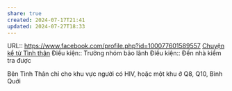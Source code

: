 ```yaml
---
share: true
created: 2024-07-17T21:41
updated: 2024-07-27T18:33
---
```

URL:: https://www.facebook.com/profile.php?id=100077601589557
[Chuyện kể từ Tình thân](https://nguoidothi.net.vn/chuyen-ke-tu-tinh-than-44244.html)
Điều kiện:: Trưởng nhóm bảo lãnh 
Điều kiện:: Đến nhà kiểm tra được

Bên Tình Thân chỉ cho khu vực người có HIV, hoặc một khu ở Q8, Q10, Bình Quới 

